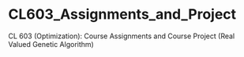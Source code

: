 # CL603_Assignments_and_Project
CL 603 (Optimization): Course Assignments and Course Project (Real Valued Genetic Algorithm)
